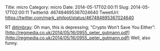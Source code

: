 Title: micro
Category: micro
Date: 2014-05-17T02:00:11
Slug: 2014-05-17T02:00:11
TwitterId: 467484695367024640
TweetUrl: https://twitter.com/mark_philpot/status/467484695367024640

RT [@timbray](https://twitter.com/timbray): Oh man, this is depressing; “Crypto Won’t Save You Either”: [http://regmedia.co.uk/2014/05/16/0955_peter_gutmann.pdf](http://regmedia.co.uk/2014/05/16/0955_peter_gutmann.pdf)
Well, also funny.